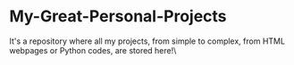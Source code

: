 # My-Great-Personal-Projects
It's a repository where all my projects, from simple to complex, from HTML webpages or Python codes, are stored here!\
